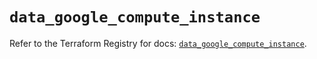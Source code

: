# `data_google_compute_instance`

Refer to the Terraform Registry for docs: [`data_google_compute_instance`](https://registry.terraform.io/providers/hashicorp/google/6.8.0/docs/data-sources/compute_instance).
